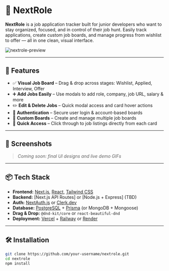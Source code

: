 # 🧭 NextRole

**NextRole** is a job application tracker built for junior developers who want to stay organized, focused, and in control of their job hunt. Easily track applications, create custom job boards, and manage progress from wishlist to offer — all in one clean, visual interface.

![nextrole-preview](./public/nextrole-preview.png)

---

## 🚀 Features

- ✅ **Visual Job Board** – Drag & drop across stages: Wishlist, Applied, Interview, Offer
- ➕ **Add Jobs Easily** – Use modals to add role, company, job URL, salary & more
- ✏️ **Edit & Delete Jobs** – Quick modal access and card hover actions
- 🔐 **Authentication** – Secure user login & account-based boards
- 🧠 **Custom Boards** – Create and manage multiple job boards
- 🔗 **Quick Access** – Click through to job listings directly from each card

---

## 📸 Screenshots

> _Coming soon: final UI designs and live demo GIFs_

---

## 📦 Tech Stack

- **Frontend:** [Next.js](https://nextjs.org/), [React](https://reactjs.org/), [Tailwind CSS](https://tailwindcss.com/)
- **Backend:** [Next.js API Routes] or [Node.js + Express] (TBD)
- **Auth:** [NextAuth.js](https://next-auth.js.org/) or [Clerk.dev](https://clerk.dev/)
- **Database:** [PostgreSQL](https://www.postgresql.org/) + [Prisma](https://www.prisma.io/) (or MongoDB + Mongoose)
- **Drag & Drop:** `@dnd-kit/core` or `react-beautiful-dnd`
- **Deployment:** [Vercel](https://vercel.com/) + [Railway](https://railway.app/) or [Render](https://render.com/)

---

## 🛠️ Installation

```bash
git clone https://github.com/your-username/nextrole.git
cd nextrole
npm install
